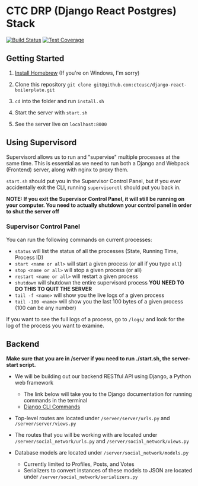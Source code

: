 # CTC DRP (Django React Postgres) Stack

[![Build Status](https://travis-ci.org/vmagro/django-react-starter.svg?branch=master)](https://travis-ci.org/vmagro/django-react-starter)
[![Test Coverage](https://codeclimate.com/github/vmagro/django-react-starter/badges/coverage.svg)](https://codeclimate.com/github/vmagro/django-react-starter/coverage)

## Getting Started
1. [Install Homebrew](https://brew.sh/) (If you're on Windows, I'm sorry)

1. Clone this repository
`git clone git@github.com:ctcusc/django-react-boilerplate.git`

1. `cd` into the folder and run `install.sh`

1. Start the server with `start.sh`

1. See the server live on `localhost:8000`

## Using Supervisord
Supervisord allows us to run and "supervise" multiple processes at the same time. This is essential as we need to run both a Django and Webpack (Frontend) server, along with nginx to proxy them.

`start.sh` should put you in the Supervisor Control Panel, but if you ever accidentally exit the CLI, running `supervisorctl` should put you back in.

**NOTE: If you exit the Supervisor Control Panel, it will still be running on your computer. You need to actually shutdown your control panel in order to shut the server off**

### Supervisor Control Panel
You can run the following commands on current processes:

- `status` will list the status of all the processes (State, Running Time, Process ID)
- `start <name or all>` will start a given process (or all if you type `all`)
- `stop <name or all>` will stop a given process (or all)
- `restart <name or all>` will restart a given process
- `shutdown` will shutdown the entire supervisord process **YOU NEED TO DO THIS TO QUIT THE SERVER**
- `tail -f <name>` will show you the live logs of a given process
- `tail -100 <name>` will show you the last 100 bytes of a given process (100 can be any number)


If you want to see the full logs of a process, go to `/logs/` and look for the log of the process you want to examine.

## Backend
**Make sure that you are in /server if you need to run ./start.sh, the server-start script.**



- We will be building out our backend RESTful API using Django, a Python web framework
  - The link below will take you to the Django documentation for running commands in the terminal
  - [Django CLI Commands](https://docs.djangoproject.com/en/1.11/ref/django-admin/)

- Top-level routes are located under `/server/server/urls.py` and `/server/server/views.py`
- The routes that you will be working with are located under `/server/social_network/urls.py` and `/server/social_network/views.py`

- Database models are located under `/server/social_network/models.py`
  - Currently limited to Profiles, Posts, and Votes
  - Serializers to convert instances of these models to JSON are located under `/server/social_network/serializers.py`
